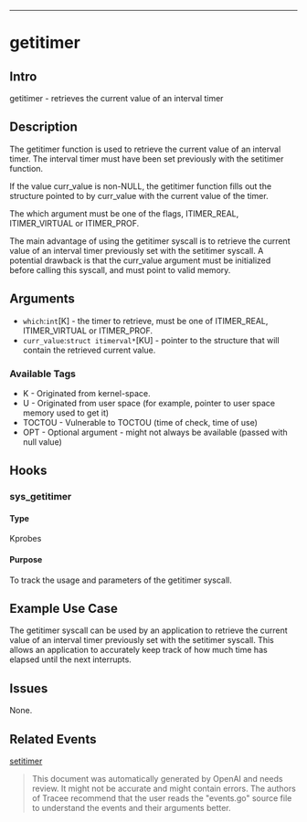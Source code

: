 
---

# getitimer

## Intro
getitimer - retrieves the current value of an interval timer

## Description
The getitimer function is used to retrieve the current value of an interval timer. The interval timer must have been set previously with the setitimer function.

If the value curr_value is non-NULL, the getitimer function fills out the structure pointed to by curr_value with the current value of the timer.

The which argument must be one of the flags, ITIMER_REAL, ITIMER_VIRTUAL or ITIMER_PROF.

The main advantage of using the getitimer syscall is to retrieve the current value of an interval timer previously set with the setitimer syscall. A potential drawback is that the curr_value argument must be initialized before calling this syscall, and must point to valid memory. 

## Arguments
* `which`:`int`[K] - the timer to retrieve, must be one of ITIMER_REAL, ITIMER_VIRTUAL or ITIMER_PROF. 
* `curr_value`:`struct itimerval*`[KU] - pointer to the structure that will contain the retrieved current value.

### Available Tags
* K - Originated from kernel-space.
* U - Originated from user space (for example, pointer to user space memory used to get it)
* TOCTOU - Vulnerable to TOCTOU (time of check, time of use)
* OPT - Optional argument - might not always be available (passed with null value)

## Hooks
### sys_getitimer
#### Type
Kprobes
#### Purpose
To track the usage and parameters of the getitimer syscall.

## Example Use Case
The getitimer syscall can be used by an application to retrieve the current value of an interval timer previously set with the setitimer syscall. This allows an application to accurately keep track of how much time has elapsed until the next interrupts.   

## Issues
None. 

## Related Events
[setitimer](setitimer.md)

> This document was automatically generated by OpenAI and needs review. It might
> not be accurate and might contain errors. The authors of Tracee recommend that
> the user reads the "events.go" source file to understand the events and their
> arguments better.
